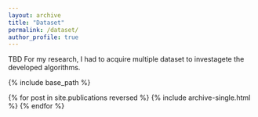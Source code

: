 ```yaml
---
layout: archive
title: "Dataset"
permalink: /dataset/
author_profile: true
---
```

TBD 
For my research, I had to acquire multiple dataset to investagete the developed algorithms.

{% include base_path %}

{% for post in site.publications reversed %}
  {% include archive-single.html %}
{% endfor %}

